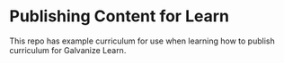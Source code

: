 # Publishing Content for Learn

This repo has example curriculum for use when learning how to publish curriculum for Galvanize Learn.
